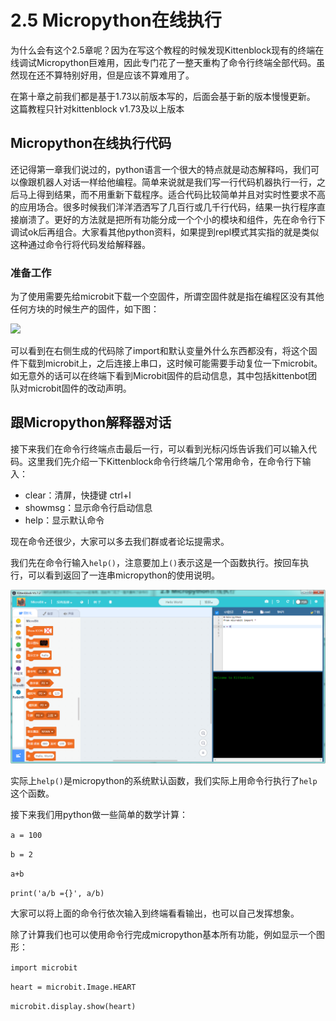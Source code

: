 # 2.5 Micropython在线执行

为什么会有这个2.5章呢？因为在写这个教程的时候发现Kittenblock现有的终端在线调试Micropython巨难用，因此专门花了一整天重构了命令行终端全部代码。虽然现在还不算特别好用，但是应该不算难用了。

在第十章之前我们都是基于1.73以前版本写的，后面会基于新的版本慢慢更新。
这篇教程只针对kittenblock v1.73及以上版本

## Micropython在线执行代码

还记得第一章我们说过的，python语言一个很大的特点就是动态解释吗，我们可以像跟机器人对话一样给他编程。简单来说就是我们写一行代码机器执行一行，之后马上得到结果，而不用重新下载程序。适合代码比较简单并且对实时性要求不高的应用场合。很多时候我们洋洋洒洒写了几百行或几千行代码，结果一执行程序直接崩溃了。更好的方法就是把所有功能分成一个个小的模块和组件，先在命令行下调试ok后再组合。大家看其他python资料，如果提到repl模式其实指的就是类似这种通过命令行将代码发给解释器。

### 准备工作

为了使用需要先给microbit下载一个空固件，所谓空固件就是指在编程区没有其他任何方块的时候生产的固件，如下图：

![](./images/c10_03.png)


可以看到在右侧生成的代码除了import和默认变量外什么东西都没有，将这个固件下载到microbit上，之后连接上串口，这时候可能需要手动复位一下microbit。如无意外的话可以在终端下看到Microbit固件的启动信息，其中包括kittenbot团队对microbit固件的改动声明。

## 跟Micropython解释器对话

接下来我们在命令行终端点击最后一行，可以看到光标闪烁告诉我们可以输入代码。这里我们先介绍一下Kittenblock命令行终端几个常用命令，在命令行下输入：

* clear：清屏，快捷键 ctrl+l
* showmsg：显示命令行启动信息
* help：显示默认命令

现在命令还很少，大家可以多去我们群或者论坛提需求。

我们先在命令行输入`help()`，注意要加上`()`表示这是一个函数执行。按回车执行，可以看到返回了一连串micropython的使用说明。

![](./images/c2.5_01.png)

实际上`help()`是micropython的系统默认函数，我们实际上用命令行执行了`help`这个函数。

接下来我们用python做一些简单的数学计算：

`a = 100`

`b = 2`

`a+b`

`print('a/b ={}', a/b)`

大家可以将上面的命令行依次输入到终端看看输出，也可以自己发挥想象。

除了计算我们也可以使用命令行完成micropython基本所有功能，例如显示一个图形：

`import microbit`

`heart = microbit.Image.HEART`

`microbit.display.show(heart)`









